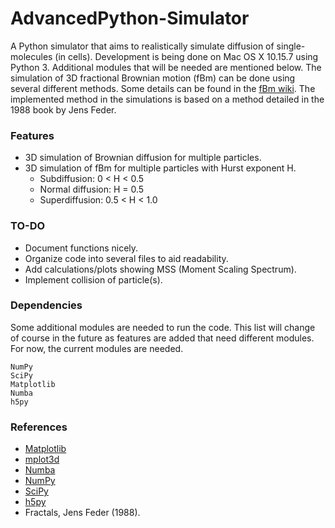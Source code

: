 # AdvancedPython-Simulator
A Python simulator that aims to realistically simulate diffusion of single-molecules (in cells). Development is being done on Mac OS X 10.15.7 using Python 3. 
Additional modules that will be needed are mentioned below. The simulation of 3D fractional Brownian motion (fBm) can be done using several different methods. Some details can be found in the [fBm wiki](https://en.wikipedia.org/wiki/Fractional_Brownian_motion). The implemented method in the simulations is based on a method detailed in the 1988 book by Jens Feder. 

### Features
* 3D simulation of Brownian diffusion for multiple particles. 
* 3D simulation of fBm for multiple particles with Hurst exponent H. 
  * Subdiffusion: 0 < H < 0.5 
  * Normal diffusion: H = 0.5
  * Superdiffusion: 0.5 < H < 1.0 

### TO-DO
* Document functions nicely.
* Organize code into several files to aid readability. 
* Add calculations/plots showing MSS (Moment Scaling Spectrum).
* Implement collision of particle(s). 

### Dependencies
Some additional modules are needed to run the code. This list will change of course in the future as features are added that need different modules. 
For now, the current modules are needed. 
```
NumPy
SciPy
Matplotlib
Numba 
h5py
```

### References
* [Matplotlib](https://matplotlib.org/stable/index.html)
* [mplot3d](https://matplotlib.org/stable/tutorials/toolkits/mplot3d.html)
* [Numba](http://numba.pydata.org/numba-doc/latest/user/jit.html)
* [NumPy](https://numpy.org/)
* [SciPy](https://www.scipy.org/)
* [h5py](http://www.h5py.org/)
* Fractals, Jens Feder (1988). 
